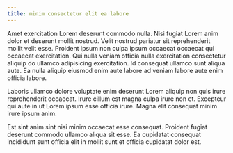 ```yaml
---
title: minim consectetur elit ea labore
---
```


Amet exercitation Lorem deserunt commodo nulla. Nisi fugiat Lorem anim dolor et deserunt mollit nostrud. Velit nostrud pariatur sit reprehenderit mollit velit esse. Proident ipsum non culpa ipsum occaecat occaecat qui occaecat exercitation. Qui nulla veniam officia nulla exercitation consectetur aliquip do ullamco adipisicing exercitation. Id consequat ullamco sunt aliqua aute. Ea nulla aliquip eiusmod enim aute labore ad veniam labore aute enim officia labore.

Laboris ullamco dolore voluptate enim deserunt Lorem aliquip non quis irure reprehenderit occaecat. Irure cillum est magna culpa irure non et. Excepteur qui aute in ut Lorem ipsum esse officia irure. Magna elit consequat minim irure ipsum anim.

Est sint anim sint nisi minim occaecat esse consequat. Proident fugiat deserunt commodo ullamco aliqua sit esse. Ea cupidatat consequat incididunt sunt officia elit in mollit sunt et officia cupidatat dolor est.